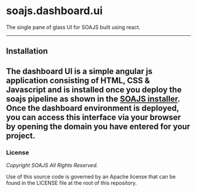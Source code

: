 # soajs.dashboard.ui

The single pane of glass UI for SOAJS built using react.

---
## Installation
The dashboard UI is a simple angular js application consisting of HTML, CSS & Javascript and is installed once you deploy the soajs pipeline as shown in the [SOAJS installer](https://soajsorg.atlassian.net/wiki/spaces/IN).
Once the dashboard environment is deployed, you can access this interface via your browser by opening the domain you have entered for your project.
---

### License
*Copyright SOAJS All Rights Reserved.*

Use of this source code is governed by an Apache license that can be found in the LICENSE file at the root of this repository.
